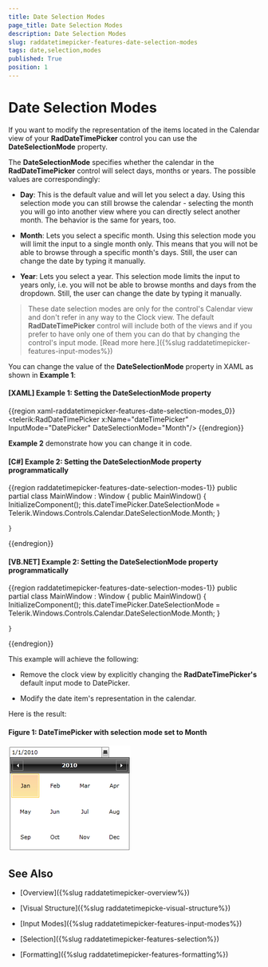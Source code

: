 ```yaml
---
title: Date Selection Modes
page_title: Date Selection Modes
description: Date Selection Modes
slug: raddatetimepicker-features-date-selection-modes
tags: date,selection,modes
published: True
position: 1
---
```


# Date Selection Modes

If you want to modify the representation of the items located in the Calendar view of your __RadDateTimePicker__ control you can use the __DateSelectionMode__ property. 

The __DateSelectionMode__ specifies whether the calendar in the __RadDateTimePicker__ control will select days, months or years. The possible values are correspondingly:

* __Day__: This is the default value and will let you select a day. Using this selection mode you can still browse the calendar - selecting the month you will go into another view where you can directly select another month. The behavior is the same for years, too. 

* __Month__: Lets you select a specific month. Using this selection mode you will limit the input to a single month only. This means that you will not be able to browse through a specific month's days. Still, the user can change the date by typing it manually.

* __Year__: Lets you select a year. This selection mode limits the input to years only, i.e. you will not be able to browse months and days from the dropdown. Still, the user can change the date by typing it manually.

>These date selection modes are only for the control's Calendar view and don't refer in any way to the Clock view. The default __RadDateTimePicker__ control will include both of the views and if you prefer to have only one of them you can do that by changing the control's input mode. [Read more here.]({%slug raddatetimepicker-features-input-modes%})

You can change the value of the __DateSelectionMode__ property in XAML as shown in __Example 1__:

#### __[XAML] Example 1: Setting the DateSelectionMode property__

{{region xaml-raddatetimepicker-features-date-selection-modes_0}}
	<telerik:RadDateTimePicker x:Name="dateTimePicker" InputMode="DatePicker" DateSelectionMode="Month"/>
{{endregion}}

__Example 2__ demonstrate how you can change it in code.

#### __[C#] Example 2: Setting the DateSelectionMode property programmatically__
{{region raddatetimepicker-features-date-selection-modes-1}}
	public partial class MainWindow : Window
	{
		public MainWindow()
		{
			InitializeComponent();
			this.dateTimePicker.DateSelectionMode = Telerik.Windows.Controls.Calendar.DateSelectionMode.Month;
		}
	   
	}
{{endregion}}

#### __[VB.NET] Example 2: Setting the DateSelectionMode property programmatically__
{{region raddatetimepicker-features-date-selection-modes-1}}
	public partial class MainWindow : Window
	{
		public MainWindow()
		{
			InitializeComponent();
			this.dateTimePicker.DateSelectionMode = Telerik.Windows.Controls.Calendar.DateSelectionMode.Month;
		}
	   
	}
{{endregion}}

This example will achieve the following:

* Remove the clock view by explicitly changing the __RadDateTimePicker's__ default input mode to DatePicker.

* Modify the date item's representation in the calendar.

Here is the result:

#### __Figure 1: DateTimePicker with selection mode set to Month__
![](images/dateTimePicker_features_date_selection_modes_010.png)

## See Also

 * [Overview]({%slug raddatetimepicker-overview%})

 * [Visual Structure]({%slug raddatetimepicke-visual-structure%})

 * [Input Modes]({%slug raddatetimepicker-features-input-modes%})

 * [Selection]({%slug raddatetimepicker-features-selection%})

 * [Formatting]({%slug raddatetimepicker-features-formatting%})
